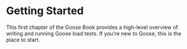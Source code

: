 # Getting Started

This first chapter of the Goose Book provides a high-level overview of writing and running Goose load tests. If you're new to Goose, this is the place to start.
